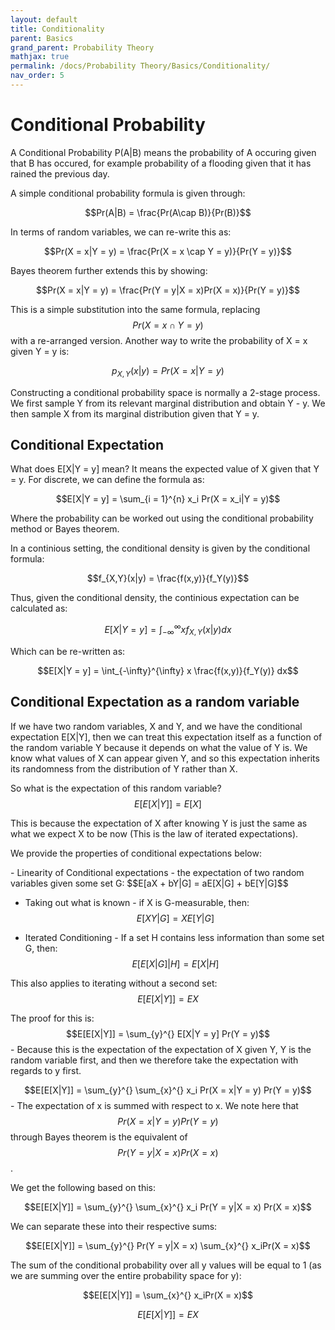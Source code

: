 ```yaml
---
layout: default
title: Conditionality
parent: Basics
grand_parent: Probability Theory
mathjax: true
permalink: /docs/Probability Theory/Basics/Conditionality/
nav_order: 5
---
```

# Conditional Probability
A Conditional Probability P(A|B) means the probability of A occuring given that B has occured, for example probability of a flooding given that it has rained the previous day.

<div class="code-example" markdown="1">
A simple conditional probability formula is given through:

$$Pr(A|B) = \frac{Pr(A\cap B)}{Pr(B)}$$

In terms of random variables, we can re-write this as:

$$Pr(X = x|Y = y) = \frac{Pr(X = x \cap Y = y)}{Pr(Y = y)}$$

Bayes theorem further extends this by showing:

$$Pr(X = x|Y = y) = \frac{Pr(Y = y|X = x)Pr(X = x)}{Pr(Y = y)}$$

This is a simple substitution into the same formula, replacing $$Pr(X = x \cap Y = y)$$ with a re-arranged version.
Another way to write the probability of X = x given Y = y is:

$$p_{X,Y}(x|y) = Pr(X = x| Y = y)$$
</div>

Constructing a conditional probability space is normally a 2-stage process. We first sample Y from its relevant marginal distribution and obtain Y - y. We then sample X from its marginal distribution given that Y = y.

## Conditional Expectation
What does E[X|Y = y] mean? It means the expected value of X given that Y = y. For discrete, we can define the formula as:

$$E[X|Y = y] = \sum_{i = 1}^{n} x_i Pr(X = x_i|Y = y)$$

Where the probability can be worked out using the conditional probability method or Bayes theorem.

In a continious setting, the conditional density is given by the conditional formula:

$$f_{X,Y}(x|y) = \frac{f(x,y)}{f_Y(y)}$$

Thus, given the conditional density, the continious expectation can be calculated as:

$$E[X|Y = y] = \int_{-\infty}^{\infty} x f_{X,Y}(x|y) dx$$

Which can be re-written as:

$$E[X|Y = y] = \int_{-\infty}^{\infty} x \frac{f(x,y)}{f_Y(y)} dx$$

## Conditional Expectation as a random variable
If we have two random variables, X and Y, and we have the conditional expectation E[X|Y], then we can treat this expectation itself as a function of the random variable Y because it depends on what the value of Y is. We know what values of X can appear given Y, and so this expectation inherits its randomness from the distribution of Y rather than X.

So what is the expectation of this random variable?
$$
E[E[X|Y]] = E[X]
$$

This is because the expectation of X after knowing Y is just the same as what we expect X to be now (This is the law of iterated expectations).

We provide the properties of conditional expectations below:

<div class="code-example" markdown="1">
- Linearity of Conditional expectations - the expectation of two random variables given some set G:
  $$E[aX + bY|G] = aE[X|G] + bE[Y|G]$$

- Taking out what is known -  if X is G-measurable, then:
$$E[XY|G] = XE[Y|G]$$

- Iterated Conditioning - If a set H contains less information than some set G, then:
$$E[E[X|G]|H] = E[X|H]$$

This also applies to iterating without a second set:
$$E[E[X|Y]] = EX$$

The proof for this is:
$$E[E[X|Y]] = \sum_{y}^{} E[X|Y = y] Pr(Y = y)$$ - Because this is the expectation of the expectation of X given Y, Y is the random variable first, and then we therefore take the expectation with regards to y first. 

$$E[E[X|Y]] = \sum_{y}^{} \sum_{x}^{} x_i Pr(X = x|Y = y) Pr(Y = y)$$ - The expectation of x is summed with respect to x. We note here that $$Pr(X = x|Y = y) Pr(Y = y)$$ through Bayes theorem is the equivalent of  $$Pr(Y = y|X = x) Pr(X = x)$$. 

We get the following based on this:

$$E[E[X|Y]] = \sum_{y}^{} \sum_{x}^{} x_i Pr(Y = y|X = x) Pr(X = x)$$ 

We can separate these into their respective sums:

$$E[E[X|Y]] = \sum_{y}^{} Pr(Y = y|X = x) \sum_{x}^{} x_iPr(X = x)$$ 

The sum of the conditional probability over all y values will be equal to 1 (as we are summing over the entire probability space for y):

$$E[E[X|Y]] = \sum_{x}^{} x_iPr(X = x)$$

$$E[E[X|Y]] = EX $$

</div>

